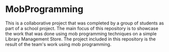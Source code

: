 # MobProgramming
This is a collaborative project that was completed by a group of students as part of a school project.
The main focus of this repository is to showcase the work that was done using mob programming techniques on a simple Library Management Store.
The project included in this repository is the result of the team's work using mob programming.
